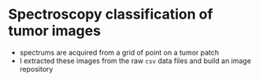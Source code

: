 # Spectroscopy classification of tumor images

* spectrums are acquired from a grid of point on a tumor patch
* I extracted these images from the raw `csv` data files and build an image repository
